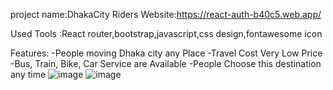 project name:DhakaCity Riders
Website:https://react-auth-b40c5.web.app/

Used Tools :React router,bootstrap,javascript,css design,fontawesome icon

Features:
-People moving Dhaka city any Place
-Travel Cost Very Low Price
-Bus, Train, Bike, Car Service are Available
-People Choose this destination any time 
![image](https://user-images.githubusercontent.com/36205825/116653335-cafb5180-a9a8-11eb-9d03-e5682da3e272.png)
![image](https://user-images.githubusercontent.com/36205825/116653369-d6e71380-a9a8-11eb-8ec7-b1c6b6405c4d.png)


